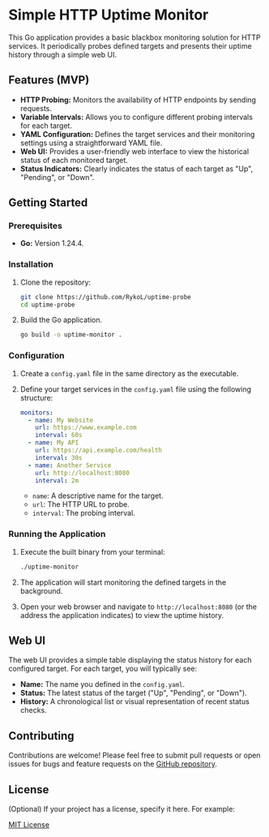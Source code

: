 # Simple HTTP Uptime Monitor

This Go application provides a basic blackbox monitoring solution for HTTP services. It periodically probes defined targets and presents their uptime history through a simple web UI.

## Features (MVP)

* **HTTP Probing:** Monitors the availability of HTTP endpoints by sending requests.
* **Variable Intervals:** Allows you to configure different probing intervals for each target.
* **YAML Configuration:** Defines the target services and their monitoring settings using a straightforward YAML file.
* **Web UI:** Provides a user-friendly web interface to view the historical status of each monitored target.
* **Status Indicators:** Clearly indicates the status of each target as "Up", "Pending", or "Down".

## Getting Started

### Prerequisites

* **Go:** Version 1.24.4.

### Installation

1.  Clone the repository:
    ```bash
    git clone https://github.com/RykoL/uptime-probe
    cd uptime-probe
    ```

2.  Build the Go application.
    ```bash
    go build -o uptime-monitor .
    ```

### Configuration

1.  Create a `config.yaml` file in the same directory as the executable.

2.  Define your target services in the `config.yaml` file using the following structure:

    ```yaml
    monitors:
      - name: My Website
        url: https://www.example.com
        interval: 60s
      - name: My API
        url: https://api.example.com/health
        interval: 30s
      - name: Another Service
        url: http://localhost:8080
        interval: 2m
    ```

    * `name`: A descriptive name for the target.
    * `url`: The HTTP URL to probe.
    * `interval`: The probing interval.

### Running the Application

1.  Execute the built binary from your terminal:
    ```bash
    ./uptime-monitor
    ```

2.  The application will start monitoring the defined targets in the background.

3.  Open your web browser and navigate to `http://localhost:8080` (or the address the application indicates) to view the uptime history.

## Web UI

The web UI provides a simple table displaying the status history for each configured target. For each target, you will typically see:

* **Name:** The name you defined in the `config.yaml`.
* **Status:** The latest status of the target ("Up", "Pending", or "Down").
* **History:** A chronological list or visual representation of recent status checks.

## Contributing

Contributions are welcome! Please feel free to submit pull requests or open issues for bugs and feature requests on the [GitHub repository](https://github.com/RykoL/uptime-probe).

## License

(Optional) If your project has a license, specify it here. For example:

[MIT License](LICENSE)